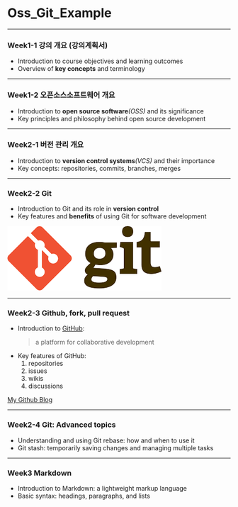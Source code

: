 # **Oss_Git_Example**

-------------
### Week1-1 강의 개요 (강의계획서)
* Introduction to course objectives and learning outcomes
* Overview of **key concepts** and terminology
-------------
### Week1-2 오픈소스소프트웨어 개요
* Introduction to **open source software**_(OSS)_ and its significance
* Key principles and philosophy behind open source development

-------------
### Week2-1 버전 관리 개요
* Introduction to **version control systems**_(VCS)_ and their importance
* Key concepts: repositories, commits, branches, merges

-------------
### Week2-2 Git
* Introduction to Git and its role in **version control**
* Key features and **benefits** of using Git for software development

![Image](https://github.com/ginger1541/oss_git_example/blob/master/%EB%8B%A4%EC%9A%B4%EB%A1%9C%EB%93%9C.png)

-------------
### Week2-3 Github, fork, pull request
* Introduction to [GitHub](https://github.com/ginger1541): 
  > a platform for collaborative development
* Key features of GitHub: 
  1. repositories
   2. issues
    3. wikis
     4. discussions

[My Github Blog](https://github.com/ginger1541)

-------------
### Week2-4 Git: Advanced topics
* Understanding and using Git rebase: how and when to use it
* Git stash: temporarily saving changes and managing multiple tasks

-------------
### Week3     Markdown
* Introduction to Markdown: a lightweight markup language
* Basic syntax: headings, paragraphs, and lists
